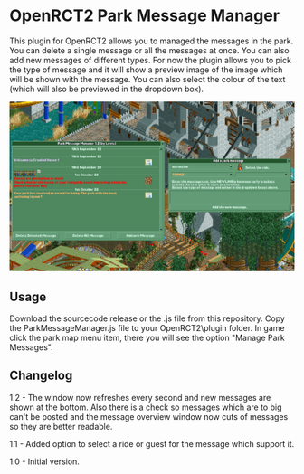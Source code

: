 # OpenRCT2 Park Message Manager

This plugin for OpenRCT2 allows you to managed the messages in the park. You can delete a single message or all the messages at once. You can also add new messages of different types. For now the plugin allows you to pick the type of message and it will show a preview image of the image which will be shown with the message. You can also select the colour of the text (which will also be previewed in the dropdown box).

![Screenshot](https://github.com/autosysops/OpenRCT2ParkMessageManager/raw/main/screenshot.png "Screenshot")

## Usage

Download the sourcecode release or the .js file from this repository.
Copy the ParkMessageManager.js file to your OpenRCT2\plugin folder.
In game click the park map menu item, there you will see the option "Manage Park Messages".

## Changelog

1.2 - The window now refreshes every second and new messages are shown at the bottom. Also there is a check so messages which are to big can't be posted and the message overview window now cuts of messages so they are better readable.

1.1 - Added option to select a ride or guest for the message which support it.

1.0 - Initial version.
